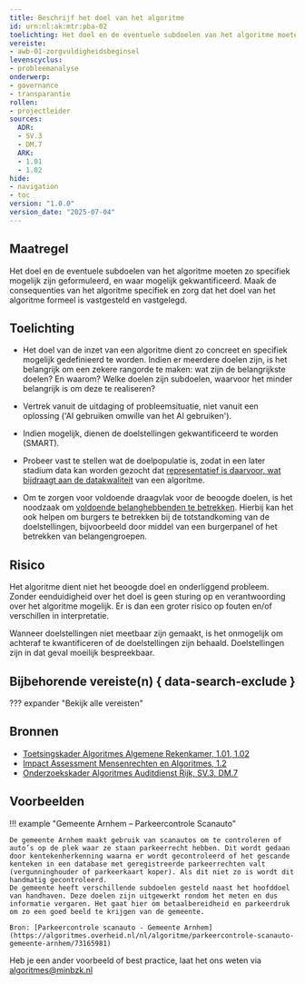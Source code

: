 ```yaml
---
title: Beschrijf het doel van het algoritme
id: urn:nl:ak:mtr:pba-02
toelichting: Het doel en de eventuele subdoelen van het algoritme moeten zo specifiek mogelijk zijn geformuleerd, en waar mogelijk gekwantificeerd.
vereiste:
- awb-01-zorgvuldigheidsbeginsel
levenscyclus:
- probleemanalyse
onderwerp:
- governance
- transparantie
rollen:
- projectleider
sources:
  ADR:
  - SV.3
  - DM.7
  ARK:
  - 1.01
  - 1.02
hide:
- navigation
- toc
version: "1.0.0"
version_date: "2025-07-04"
---
```


<!-- tags -->

## Maatregel

Het doel en de eventuele subdoelen van het algoritme moeten zo specifiek mogelijk zijn geformuleerd, en waar mogelijk gekwantificeerd.
Maak de consequenties van het algoritme specifiek en zorg dat het doel van het algoritme formeel is vastgesteld en vastgelegd.

## Toelichting

- Het doel van de inzet van een algoritme dient zo concreet en specifiek mogelijk gedefinieerd te worden.
Indien er meerdere doelen zijn, is het belangrijk om een zekere rangorde te maken: wat zijn de belangrijkste doelen? En waarom?
Welke doelen zijn subdoelen, waarvoor het minder belangrijk is om deze te realiseren?

- Vertrek vanuit de uitdaging of probleemsituatie, niet vanuit een oplossing ('AI gebruiken omwille van het AI gebruiken').

- Indien mogelijk, dienen de doelstellingen gekwantificeerd te worden (SMART).

- Probeer vast te stellen wat de doelpopulatie is, zodat in een later stadium data kan worden gezocht dat [representatief is daarvoor, wat bijdraagt aan de datakwaliteit](3-dat-01-datakwaliteit.md) van een algoritme.

- Om te zorgen voor voldoende draagvlak voor de beoogde doelen, is het noodzaak om [voldoende belanghebbenden te betrekken](1-pba-04-betrek-belanghebbenden.md).
Hierbij kan het ook helpen om burgers te betrekken bij de totstandkoming van de doelstellingen, bijvoorbeeld door middel van een burgerpanel of het betrekken van belangengroepen.

## Risico
Het algoritme dient niet het beoogde doel en onderliggend probleem.
Zonder eenduidigheid over het doel is geen sturing op en verantwoording over het algoritme mogelijk.
Er is dan een groter risico op fouten en/of verschillen in interpretatie.

Wanneer doelstellingen niet meetbaar zijn gemaakt, is het onmogelijk om achteraf te kwantificeren of de doelstellingen zijn behaald.
Doelstellingen zijn in dat geval moeilijk bespreekbaar.

## Bijbehorende vereiste(n) { data-search-exclude }
??? expander "Bekijk alle vereisten"
    <!-- list_vereisten_on_maatregelen_page -->

## Bronnen

- [Toetsingskader Algoritmes Algemene Rekenkamer, 1.01, 1.02](https://www.rekenkamer.nl/onderwerpen/algoritmes/documenten/publicaties/2024/05/15/het-toetsingskader-aan-de-slag)
- [Impact Assessment Mensenrechten en Algoritmes, 1.2](https://www.rijksoverheid.nl/documenten/rapporten/2021/02/25/impact-assessment-mensenrechten-en-algoritmes)
- [Onderzoekskader Algoritmes Auditdienst Rijk, SV.3, DM.7](https://www.rijksoverheid.nl/documenten/rapporten/2023/07/11/onderzoekskader-algoritmes-adr-2023)


## Voorbeelden

!!! example "Gemeente Arnhem – Parkeercontrole Scanauto"

	De gemeente Arnhem maakt gebruik van scanautos om te controleren of auto’s op de plek waar ze staan parkeerrecht hebben. Dit wordt gedaan door kentekenherkenning waarna er wordt gecontroleerd of het gescande kenteken in een database met geregistreerde parkeerrechten valt (vergunninghouder of parkeerkaart koper). Als dit niet zo is wordt dit handmatig gecontroleerd.
	De gemeente heeft verschillende subdoelen gesteld naast het hoofddoel van handhaven. Deze doelen zijn uitgewerkt rondom het meten en dus informatie vergaren. Het gaat hier om betaalbereidheid en parkeerdruk om zo een goed beeld te krijgen van de gemeente.

	Bron: [Parkeercontrole scanauto - Gemeente Arnhem](https://algoritmes.overheid.nl/nl/algoritme/parkeercontrole-scanauto-gemeente-arnhem/73165981)

Heb je een ander voorbeeld of best practice, laat het ons weten via [algoritmes@minbzk.nl](mailto:algoritmes@minbzk.nl)
